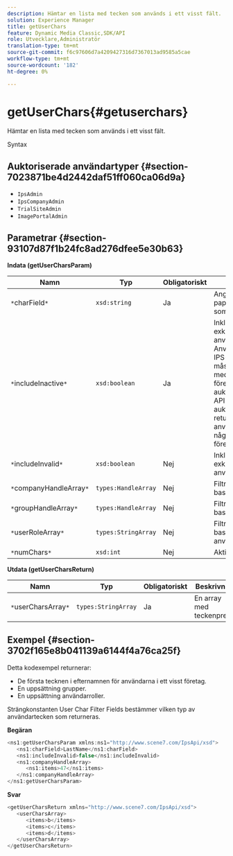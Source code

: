 ```yaml
---
description: Hämtar en lista med tecken som används i ett visst fält.
solution: Experience Manager
title: getUserChars
feature: Dynamic Media Classic,SDK/API
role: Utvecklare,Administratör
translation-type: tm+mt
source-git-commit: f6c97606d7a4209427316d7367013ad9585a5cae
workflow-type: tm+mt
source-wordcount: '182'
ht-degree: 0%

---
```



# getUserChars{#getuserchars}

Hämtar en lista med tecken som används i ett visst fält.

Syntax

## Auktoriserade användartyper {#section-7023871be4d2442daf51ff060ca06d9a}

* `IpsAdmin`
* `IpsCompanyAdmin`
* `TrialSiteAdmin`
* `ImagePortalAdmin`

## Parametrar {#section-93107d87f1b24fc8ad276dfee5e30b63}

**Indata (getUserCharsParam)**

| Namn | Typ | Obligatoriskt | Beskrivning |
|---|---|---|---|
| `*`charField`*` | `xsd:string` | Ja | Anger vilket papperskorgsläge som ska sökas efter. |
| `*`includeInactive`*` | `xsd:boolean` | Ja | Inkludera eller exkludera inaktiva användare. Användare av icke-IPS-administratörer måste vara en aktiv medlem i minst ett företag för att kunna auktoriseras att göra API-anrop. Ett auktoriseringsfel returneras om användaren inte har några aktiva företagsmedlemskap. |
| `*`includeInvalid`*` | `xsd:boolean` | Nej | Inkludera eller exkludera ogiltiga användare. |
| `*`companyHandleArray`*` | `types:HandleArray` | Nej | Filtrera resultat baserat på företag. |
| `*`groupHandleArray`*` | `types:HandleArray` | Nej | Filtrerar resultat baserat på grupper. |
| `*`userRoleArray`*` | `types:StringArray` | Nej | Filtrerar resultat baserat på användarroll. |
| `*`numChars`*` | `xsd:int` | Nej | Aktivera >1 tecken. |

**Utdata (getUserCharsReturn)**

| Namn | Typ | Obligatoriskt | Beskrivning |
|---|---|---|---|
| `*`userCharsArray`*` | `types:StringArray` | Ja | En array med teckenprefix. |

## Exempel {#section-3702f165e8b041139a6144f4a76ca25f}

Detta kodexempel returnerar:

* De första tecknen i efternamnen för användarna i ett visst företag.
* En uppsättning grupper.
* En uppsättning användarroller.

Strängkonstanten User Char Filter Fields bestämmer vilken typ av användartecken som returneras.

**Begäran**

```java
<ns1:getUserCharsParam xmlns:ns1="http://www.scene7.com/IpsApi/xsd">
   <ns1:charField>LastName</ns1:charField>
   <ns1:includeInvalid>false</ns1:includeInvalid>
   <ns1:companyHandleArray>
      <ns1:items>47</ns1:items>
   </ns1:companyHandleArray>
</ns1:getUserCharsParam>
```

**Svar**

```java
<getUserCharsReturn xmlns="http://www.scene7.com/IpsApi/xsd">
   <userCharsArray>
      <items>b</items>
      <items>c</items>
      <items>d</items>
   </userCharsArray>
</getUserCharsReturn>
```

